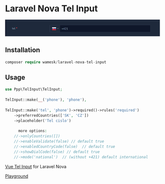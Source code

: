 # Laravel Nova Tel Input


<img src="img.png">


## Installation

``` php
composer require wamesk/laravel-nova-tel-input
```

## Usage

``` php
use Ppp\TelInput\TelInput;

TelInput::make(__('phone'), 'phone'),

TelInput::make('tel', 'phone')->required()->rules('required')
    ->preferredCountries(['SK', 'CZ'])
    ->placeholder('Tel cislo')
    
      more options:
    //->onlyCountries([])
    //->enableValidate(false) // default true
    //->enabledCountryCode(false)  // default true
    //->showDialCode(false) // default true
    //->mode('national')  // (without +421) default international 
```

<a href="https://vue-tel-input.iamstevendao.com/">Vue Tel Input</a> for Laravel Nova

<a href="https://codesandbox.io/s/github/Sebastien-Pradines/vue_tel_input/tree/main/?file=/src/App.vue">Playground</a>


